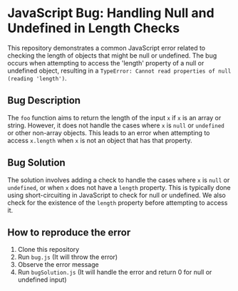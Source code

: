 # JavaScript Bug: Handling Null and Undefined in Length Checks

This repository demonstrates a common JavaScript error related to checking the length of objects that might be null or undefined. The bug occurs when attempting to access the 'length' property of a null or undefined object, resulting in a `TypeError: Cannot read properties of null (reading 'length')`.

## Bug Description
The `foo` function aims to return the length of the input `x` if `x` is an array or string. However, it does not handle the cases where `x` is `null` or `undefined` or other non-array objects. This leads to an error when attempting to access `x.length` when `x` is not an object that has that property.

## Bug Solution
The solution involves adding a check to handle the cases where `x` is `null` or `undefined`, or when `x` does not have a `length` property.  This is typically done using short-circuiting in JavaScript to check for null or undefined.  We also check for the existence of the `length` property before attempting to access it.

## How to reproduce the error
1. Clone this repository
2. Run `bug.js` (It will throw the error)
3. Observe the error message
4. Run `bugSolution.js` (It will handle the error and return 0 for null or undefined input)
